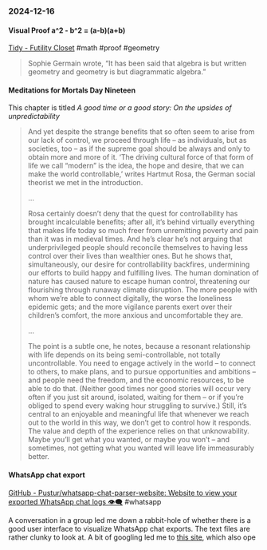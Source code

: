 ### 2024-12-16
#### Visual Proof a\^2 - b\^2 = (a-b)(a+b)
[Tidy - Futility Closet](https://www.futilitycloset.com/2024/12/15/tidy-2/) #math #proof #geometry

> Sophie Germain wrote, “It has been said that algebra is but written geometry and geometry is but diagrammatic algebra.”

#### Meditations for Mortals Day Nineteen
This chapter is titled _A good time or a good story: On the upsides of unpredictability_

> And yet despite the strange benefits that so often seem to arise from our lack of control, we proceed through life – as individuals, but as societies, too – as if the supreme goal should be always and only to obtain more and more of it. ‘The driving cultural force of that form of life we call “modern” is the idea, the hope and desire, that we can make the world controllable,’ writes Hartmut Rosa, the German social theorist we met in the introduction. 
> 
> …
> 
> Rosa certainly doesn’t deny that the quest for controllability has brought incalculable benefits; after all, it’s behind virtually everything that makes life today so much freer from unremitting poverty and pain than it was in medieval times. And he’s clear he’s not arguing that underprivileged people should reconcile themselves to having less control over their lives than wealthier ones. But he shows that, simultaneously, our desire for controllability backfires, undermining our efforts to build happy and fulfilling lives. The human domination of nature has caused nature to escape human control, threatening our flourishing through runaway climate disruption. The more people with whom we’re able to connect digitally, the worse the loneliness epidemic gets; and the more vigilance parents exert over their children’s comfort, the more anxious and uncomfortable they are.
>
>…
>
> The point is a subtle one, he notes, because a resonant relationship with life depends on its being semi-controllable, not totally uncontrollable. You need to engage actively in the world – to connect to others, to make plans, and to pursue opportunities and ambitions – and people need the freedom, and the economic resources, to be able to do that. (Neither good times nor good stories will occur very often if you just sit around, isolated, waiting for them – or if you’re obliged to spend every waking hour struggling to survive.) Still, it’s central to an enjoyable and meaningful life that whenever we reach out to the world in this way, we don’t get to control how it responds. The value and depth of the experience relies on that unknowability. Maybe you’ll get what you wanted, or maybe you won’t – and sometimes, not getting what you wanted will leave life immeasurably better.

#### WhatsApp chat export
[GitHub - Pustur/whatsapp-chat-parser-website: Website to view your exported WhatsApp chat logs 👁‍🗨](https://github.com/Pustur/whatsapp-chat-parser-website) #whatsapp

A conversation in a group led me down a rabbit-hole of whether there is a good user interface to visualize WhatsApp chat exports. The text files are rather clunky to look at. A bit of googling led me to [this site](https://whatsapp-chat-parser.netlify.app/), which also ope